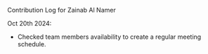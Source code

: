 Contribution Log for Zainab Al Namer

Oct 20th 2024:
- Checked team members availability to create a regular meeting schedule.
